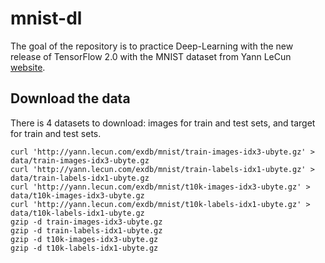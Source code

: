 # mnist-dl

The goal of the repository is to practice Deep-Learning with the new release of TensorFlow 2.0 with the MNIST dataset from Yann LeCun [website](http://yann.lecun.com/exdb/mnist/).

## Download the data

There is 4 datasets to download: images for train and test sets, and target for train and test sets.

```
curl 'http://yann.lecun.com/exdb/mnist/train-images-idx3-ubyte.gz' > data/train-images-idx3-ubyte.gz
curl 'http://yann.lecun.com/exdb/mnist/train-labels-idx1-ubyte.gz' > data/train-labels-idx1-ubyte.gz
curl 'http://yann.lecun.com/exdb/mnist/t10k-images-idx3-ubyte.gz' > data/t10k-images-idx3-ubyte.gz
curl 'http://yann.lecun.com/exdb/mnist/t10k-labels-idx1-ubyte.gz' > data/t10k-labels-idx1-ubyte.gz
gzip -d train-images-idx3-ubyte.gz
gzip -d train-labels-idx1-ubyte.gz
gzip -d t10k-images-idx3-ubyte.gz
gzip -d t10k-labels-idx1-ubyte.gz
```
